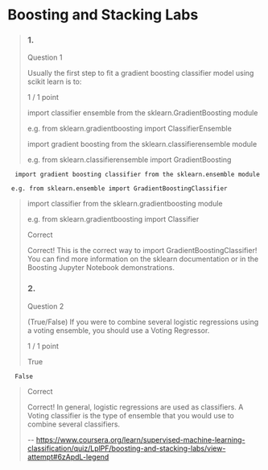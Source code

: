 # Boosting and Stacking Labs
> ### 1.
> 
> Question 1
> 
> Usually the first step to fit a gradient boosting classifier model using scikit learn is to:
> 
> 1 / 1 point
> 
>  import classifier ensemble from the sklearn.GradientBoosting module
> 
> e.g. from sklearn.gradientboosting import ClassifierEnsemble 
> 
>  import gradient boosting from the sklearn.classifierensemble module
> 
> e.g. from sklearn.classifierensemble import GradientBoosting 
> 

      import gradient boosting classifier from the sklearn.ensemble module
     
     e.g. from sklearn.ensemble import GradientBoostingClassifier 
> 
>  import classifier from the sklearn.gradientboosting module
> 
> e.g. from sklearn.gradientboosting import Classifier 
> 
> Correct
> 
> Correct! This is the correct way to import GradientBoostingClassifier! You can find more information on the sklearn documentation or in the Boosting Jupyter Notebook demonstrations.
> 
> ### 2.
> 
> Question 2
> 
> (True/False) If you were to combine several logistic regressions using a voting ensemble, you should use a Voting Regressor.
> 
> 1 / 1 point
> 
>  True 
> 

      False 
> 
> Correct
> 
> Correct! In general, logistic regressions are used as classifiers. A Voting classifier is the type of ensemble that you would use to combine several classifiers.
>
> -- https://www.coursera.org/learn/supervised-machine-learning-classification/quiz/LplPF/boosting-and-stacking-labs/view-attempt#6zApdL-legend
